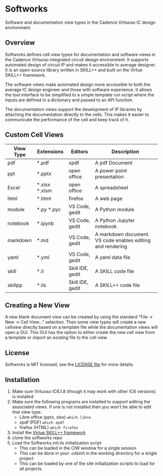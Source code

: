 # Softworks

Software and documentation view types in the Cadence Virtuoso IC design environment.

## Overview

Softworks defines cell view types for documentation and software views in 
the Cadence Virtuoso integrated circuit design environment.  It supports 
automated design of circuit IP and makes it accessible to average designer.  
It is an open-source library written in SKILL++ and built on the Virtue SKILL++ 
framework.

The software views make automated design more accessible to both the average 
IC design engineer and those with software experience.  It allows the 
tool interface to be simplified to a simple template run script where the
inputs are defined in a dictionary and passed to an API function. 

The documentation views support the development of IP libraries by attaching
the documentation directly to the cells.  This makes it easier to communicate 
the performance of the cell and keep track of it.

## Custom Cell Views

| View Type   | Extensions     | Editors          | Description                 |
| ----------- | -------------- | ---------------- | --------------------------- |
| pdf         | *.pdf          | xpdf             | A pdf Document              |
| ppt         | *.pptx         | open office      | A power point presentation  |
| Excel       | *.xlsx \*.xlsm | open office      | A spreadsheet               |
| html        | *.html         | firefox          | A web page                  |
| module      | *.py \*.pyc    | VS Code, gedit   | A Python module             |
| notebook    | *.ipynb        | VS Code, gedit   | A Python Jupyter notebook   |
| markdown    | *.md           | VS Code, gedit   | A markdown document. VS code enables editing and rendering |
| yaml        | *.yml          | VS Code, gedit   | A yaml data file            |
| skill       | *.il           | Skill IDE, gedit | A SKILL code file           |
| skillpp     | *.ils          | Skill IDE, gedit | A SKILL++ code file         |

## Creating a New View

A new blank document view can be created by using the standard "File -> New -> Cell View..." selection.
Then some view types will create a new cellview directly based on a template file while the
documentation views will open a GUI.  This GUI has the option to either create the new cell view from a template or
import an existing file to the cell view.

## License

Softworks is MIT licensed, see the [LICENSE file](LICENSE) for more details.

## Installation

1. Make sure Virtuoso IC6.1.8 (though it may work with other IC6 versions) is installed
2. Make sure the following programs are installed to support editing the associated views.
   If one is not installed then you won't be able to edit that view type.
   - Libre office (pptx, xlsx)
     ```which libre```
   - xpdf (PDF)
     ```which xpdf```
   - firefox (HTML)
     ```which firefox```
3. Install the [Virtue SKILL++ framework](https://github.com/cascode-labs/virtue)
4. clone the softworks repo
5. Load the Softworks.init.ils initialization script
   - This can be loaded in the CIW window for a single session
   - This can be done in your .cdsinit in the working directory for a single project
   - This can be loaded by one of the site initialization scripts to load for all projects.
